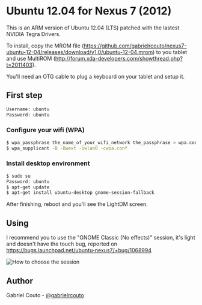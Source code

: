 # Ubuntu 12.04 for Nexus 7 (2012)

This is an ARM version of Ubuntu 12.04 (LTS) patched with the lastest NVIDIA Tegra Drivers.

To install, copy the MROM file (https://github.com/gabrielrcouto/nexus7-ubuntu-12-04/releases/download/v1.0/ubuntu-12-04.mrom) to you tablet and use MultiROM (http://forum.xda-developers.com/showthread.php?t=2011403).

You'll need an OTG cable to plug a keyboard on your tablet and setup it.

## First step

```sh
Username: ubuntu
Password: ubuntu
```

### Configure your wifi (WPA)

```sh
$ wpa_passphrase the_name_of_your_wifi_network the_passphrase > wpa.conf
$ wpa_supplicant -B -Dwext -iwlan0 -cwpa.conf
```

### Install desktop environment

```sh
$ sudo su
Password: ubuntu
$ apt-get update
$ apt-get install ubuntu-desktop gnome-session-fallback
```

After finishing, reboot and you'll see the LightDM screen.

## Using

I recommend you to use the "GNOME Classic (No effects)" session, it's light and doesn't have the touch bug, reported on https://bugs.launchpad.net/ubuntu-nexus7/+bug/1068994

![How to choose the session](http://4.bp.blogspot.com/-1uvXhmQZ5Ic/TzW7sfOJB3I/AAAAAAAAHuk/1NSdl4NJVZM/s1600/gnome-classic-login-screen.png)

## Author

Gabriel Couto - [@gabrielrcouto](http://www.twitter.com/gabrielrcouto)
